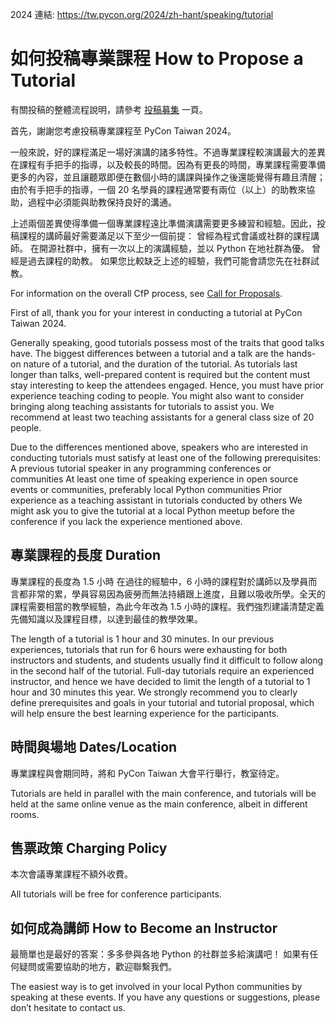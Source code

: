 2024 連結: https://tw.pycon.org/2024/zh-hant/speaking/tutorial

# 如何投稿專業課程 How to Propose a Tutorial

有關投稿的整體流程說明，請參考 [投稿募集](https://tw.pycon.org/2024/zh-hant/speaking/cfp) 一頁。

首先，謝謝您考慮投稿專業課程至 PyCon Taiwan 2024。

一般來說，好的課程滿足一場好演講的諸多特性。不過專業課程較演講最大的差異在課程有手把手的指導，以及較長的時間。因為有更長的時間，專業課程需要準備更多的內容，並且讓聽眾即便在數個小時的講課與操作之後還能覺得有趣且清醒；由於有手把手的指導，一個 20 名學員的課程通常要有兩位（以上）的助教來協助，過程中必須能與助教保持良好的溝通。

上述兩個差異使得準備一個專業課程遠比準備演講需要更多練習和經驗。因此，投稿課程的講師最好需要滿足以下至少一個前提：
曾經為程式會議或社群的課程講師。
在開源社群中，擁有一次以上的演講經驗，並以 Python 在地社群為優。
曾經是過去課程的助教。
如果您比較缺乏上述的經驗，我們可能會請您先在社群試教。

For information on the overall CfP process, see [Call for Proposals](https://tw.pycon.org/2024/en-us/speaking/cfp).

First of all, thank you for your interest in conducting a tutorial at PyCon Taiwan 2024.

Generally speaking, good tutorials possess most of the traits that good talks have. The biggest differences between a tutorial and a talk are the hands-on nature of a tutorial, and the duration of the tutorial. As tutorials last longer than talks, well-prepared content is required but the content must stay interesting to keep the attendees engaged. Hence, you must have prior experience teaching coding to people. You might also want to consider bringing along teaching assistants for tutorials to assist you. We recommend at least two teaching assistants for a general class size of 20 people.

Due to the differences mentioned above, speakers who are interested in conducting tutorials must satisfy at least one of the following prerequisites:
A previous tutorial speaker in any programming conferences or communities
At least one time of speaking experience in open source events or communities, preferably local Python communities
Prior experience as a teaching assistant in tutorials conducted by others
We might ask you to give the tutorial at a local Python meetup before the conference if you lack the experience mentioned above.

## 專業課程的長度 Duration

專業課程的長度為 1.5 小時
在過往的經驗中，6 小時的課程對於講師以及學員而言都非常的累，學員容易因為疲勞而無法持續跟上進度，且難以吸收所學。全天的課程需要相當的教學經驗，為此今年改為 1.5 小時的課程。我們強烈建議清楚定義先備知識以及課程目標，以達到最佳的教學效果。

The length of a tutorial is 1 hour and 30 minutes.
In our previous experiences, tutorials that run for 6 hours were exhausting for both instructors and students, and students usually find it difficult to follow along in the second half of the tutorial. Full-day tutorials require an experienced instructor, and hence we have decided to limit the length of a tutorial to 1 hour and 30 minutes this year. We strongly recommend you to clearly define prerequisites and goals in your tutorial and tutorial proposal, which will help ensure the best learning experience for the participants.

## 時間與場地 Dates/Location

專業課程與會期同時，將和 PyCon Taiwan 大會平行舉行，教室待定。

Tutorials are held in parallel with the main conference, and tutorials will be held at the same online venue as the main conference, albeit in different rooms.

## 售票政策 Charging Policy

本次會議專業課程不額外收費。

All tutorials will be free for conference participants.

## 如何成為講師 How to Become an Instructor

最簡單也是最好的答案：多多參與各地 Python 的社群並多給演講吧！
如果有任何疑問或需要協助的地方，歡迎聯繫我們。

The easiest way is to get involved in your local Python communities by speaking at these events.
If you have any questions or suggestions, please don’t hesitate to contact us.
